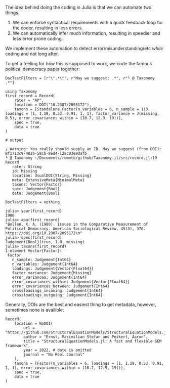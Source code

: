 The idea behind doing the coding in Julia is that we can automate two things.

1. We can enforce syntactical requirements with a quick feedback loop for the coder, resulting in less errors.
2. We can automatically infer much information, resulting in speedier and less error prone coding.

We implement these automation to detect error/misunderstanding/etc *while* coding and not long after.

To get a feeling for how this is supposed to work, we code the famous political democracy paper together:

```@meta
DocTestFilters = [r"\".*\"", r"May we suggest: .*", r"└ @ Taxonomy .*"]
```

```jldoctest first
using Taxonomy 
first_record = Record(
    rater = "AP",
    location = DOI("10.2307/2095172"),
    taxons = [Standalone_Factor(n_variables = 6, n_sample = 113, loadings = [1, 1.19, 0.53, 0.91, 1, 1], factor_variance = J(missing, 0.5), error_covariances_within = [10.7, 12.9, 19])],
    spec = true,
    data = true
)

# output

┌ Warning: You really should supply an ID. May we suggest (from DOI): 8f1713c9-482b-58cb-8ed4-128c03e9dafb
└ @ Taxonomy ~/Documents/remote/github/Taxonomy.jl/src/record.jl:19
Record
   rater: String
   id: Missing
   location: UsualDOI{String, Missing}
   meta: ExtensiveMeta{MinimalMeta}
   taxons: Vector{Factor}
   spec: Judgement{Bool}
   data: Judgement{Bool}

```

```@meta
DocTestFilters = nothing
```

```jldoctest first
julia> year(first_record)
1980
julia> apa(first_record)
"Bollen, K. A. (1980). Issues in the Comparative Measurement of Political Democracy. American Sociological Review, 45(3), 370. https://doi.org/10.2307/2095172\n"
julia> spec(first_record)
Judgement{Bool}(true, 1.0, missing)
julia> taxons(first_record)
1-element Vector{Factor}:
 Factor
   n_sample: Judgement{Int64}
   n_variables: Judgement{Int64}
   loadings: Judgement{Vector{Float64}}
   factor_variance: Judgement{Missing}
   error_variances: Judgement{Int64}
   error_covariances_within: Judgement{Vector{Float64}}
   error_covariances_between: Judgement{Int64}
   crossloadings_incoming: Judgement{Int64}
   crossloadings_outgoing: Judgement{Int64}
```

Generally, DOIs are the best and easiest thing to get metadata, however, sometimes none is availible:

```
Record(
    location = NoDOI(
        url = "https://github.com/StructuralEquationModels/StructuralEquationModels.jl",
        author = "Ernst, Maximilian Stefan and Peikert, Aaron",
        title = "StructuralEquationModels.jl: A fast and flexible SEM framework",
        year = 2022, # date is omitted
        journal = "No Real Journal"
    ),
    taxons = [Factor(n_variables = 6, loadings = [1, 1.19, 0.53, 0.91, 1, 1], error_covariances_within = [10.7, 12.9, 19])],
    spec = true,
    data = true
)
```